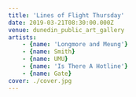 ```yaml
---
title: 'Lines of Flight Thursday'
date: 2019-03-21T08:30:00.000Z
venue: dunedin_public_art_gallery
artists:
    - {name: 'Longmore and Meung'}
    - {name: Smith}
    - {name: UMU}
    - {name: 'Is There A Hotline'}
    - {name: Gate}
cover: ./cover.jpg
---
```

